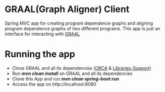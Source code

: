 # GRAAL(Graph Aligner) Client
Spring MVC app for creating program dependence graphs and aligning program dependence graphs of two different programs.
This app is just an interface for interacting with [GRAAL](https://github.com/kanthkumar46/GRAAL)

# Running the app
* Clone GRAAL and all its dependencies ([ORCA](https://github.com/kanthkumar46/ORCA) & [Libraries-Support](https://github.com/kanthkumar46/libraries-support))
* Run ***mvn clean install*** on GRAAL and all its dependencies
* Clone this App and run ***mvn clean spring-boot:run***
* Access the app on http://localhost:8080
